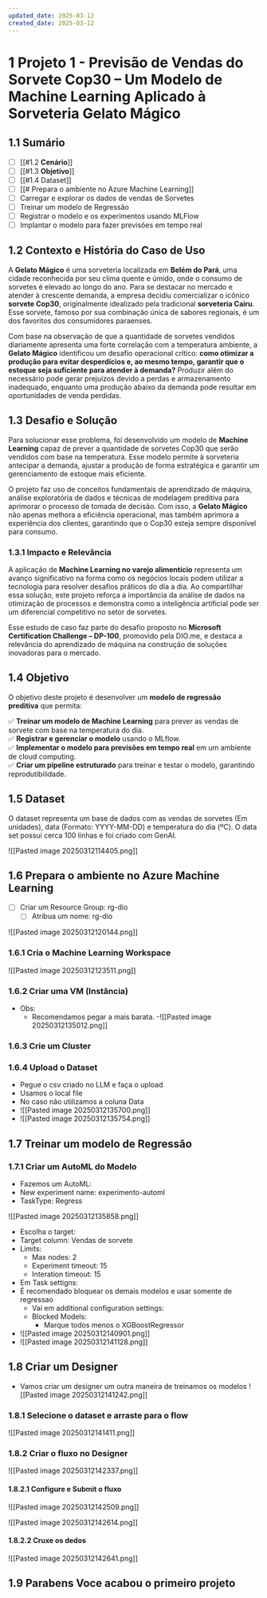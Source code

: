```yaml
---
updated_date: 2025-03-12
created_date: 2025-03-12
---
```

# 1 Projeto 1 -  **Previsão de Vendas do Sorvete Cop30 – Um Modelo de Machine Learning Aplicado à Sorveteria Gelato Mágico**

## 1.1 Sumário
- [ ] [[#1.2 **Cenário**]]
- [ ] [[#1.3 **Objetivo**]]
- [ ] [[#1.4 Dataset]]
- [ ] [[# Prepara o ambiente no Azure Machine Learning]]
- [ ] Carregar e explorar os dados de vendas de Sorvetes
- [ ] Treinar um modelo de Regressão
- [ ] Registrar o  modelo e os experimentos usando MLFlow
- [ ] Implantar o modelo para fazer previsões em tempo real

## 1.2 **Contexto e História do Caso de Uso**

A **Gelato Mágico** é uma sorveteria localizada em **Belém do Pará**, uma cidade reconhecida por seu clima quente e úmido, onde o consumo de sorvetes é elevado ao longo do ano. Para se destacar no mercado e atender à crescente demanda, a empresa decidiu comercializar o icônico **sorvete Cop30**, originalmente idealizado pela tradicional **sorveteria Cairu**. Esse sorvete, famoso por sua combinação única de sabores regionais, é um dos favoritos dos consumidores paraenses.

Com base na observação de que a quantidade de sorvetes vendidos diariamente apresenta uma forte correlação com a temperatura ambiente, a **Gelato Mágico** identificou um desafio operacional crítico: **como otimizar a produção para evitar desperdícios e, ao mesmo tempo, garantir que o estoque seja suficiente para atender à demanda?** Produzir além do necessário pode gerar prejuízos devido a perdas e armazenamento inadequado, enquanto uma produção abaixo da demanda pode resultar em oportunidades de venda perdidas.

## 1.3 **Desafio e Solução**

Para solucionar esse problema, foi desenvolvido um modelo de **Machine Learning** capaz de prever a quantidade de sorvetes Cop30 que serão vendidos com base na temperatura. Esse modelo permite à sorveteria antecipar a demanda, ajustar a produção de forma estratégica e garantir um gerenciamento de estoque mais eficiente.

O projeto faz uso de conceitos fundamentais de aprendizado de máquina, análise exploratória de dados e técnicas de modelagem preditiva para aprimorar o processo de tomada de decisão. Com isso, a **Gelato Mágico** não apenas melhora a eficiência operacional, mas também aprimora a experiência dos clientes, garantindo que o Cop30 esteja sempre disponível para consumo.

### 1.3.1 **Impacto e Relevância**

A aplicação de **Machine Learning no varejo alimentício** representa um avanço significativo na forma como os negócios locais podem utilizar a tecnologia para resolver desafios práticos do dia a dia. Ao compartilhar essa solução, este projeto reforça a importância da análise de dados na otimização de processos e demonstra como a inteligência artificial pode ser um diferencial competitivo no setor de sorvetes.

Esse estudo de caso faz parte do desafio proposto no **Microsoft Certification Challenge – DP-100**, promovido pela DIO.me, e destaca a relevância do aprendizado de máquina na construção de soluções inovadoras para o mercado.
## 1.4 **Objetivo**

O objetivo deste projeto é desenvolver um **modelo de regressão preditiva** que permita: 

✅ **Treinar um modelo de Machine Learning** para prever as vendas de sorvete com base na temperatura do dia.  
✅ **Registrar e gerenciar o modelo** usando o MLflow.  
✅ **Implementar o modelo para previsões em tempo real** em um ambiente de cloud computing.  
✅ **Criar um pipeline estruturado** para treinar e testar o modelo, garantindo reprodutibilidade.


## 1.5 Dataset
O dataset representa um base de dados com as vendas de sorvetes (Em unidades), data (Formato: YYYY-MM-DD) e temperatura do dia (ºC). O data set possui cerca 100 linhas e foi criado com GenAI.

![[Pasted image 20250312114405.png]]

## 1.6 Prepara o ambiente no Azure Machine Learning
- [ ] Criar um Resource Group: rg-dio
	- [ ] Atribua um nome: rg-dio

![[Pasted image 20250312120144.png]]

### 1.6.1 Cria o Machine Learning Workspace
![[Pasted image 20250312123511.png]]
### 1.6.2 Criar uma VM (Instância)
- Obs:
	- Recomendamos pegar a mais barata.
	-![[Pasted image 20250312135012.png]] 
	
### 1.6.3 Crie um Cluster


### 1.6.4 Upload o Dataset
- Pegue o csv criado no LLM e faça o upload
- Usamos o local file
- No caso não utilizamos a coluna Data
- ![[Pasted image 20250312135700.png]]
- ![[Pasted image 20250312135754.png]]
## 1.7 Treinar um modelo de Regressão

### 1.7.1 Criar um AutoML do Modelo
- Fazemos um AutoML: 
- New experiment name: experimento-automl
- TaskType: Regress

![[Pasted image 20250312135858.png]]

- Escolha o target:
- Target column: Vendas de sorvete
- Limits:
	- Max nodes: 2
	- Experiment timeout: 15
	- Interation timeout: 15 
- Em Task settigns:
- É recomendado bloquear os demais modelos e usar somente de regressao
	- Vai em additional configuration settings:
	- Blocked Models:
		- Marque todos menos o XGBoostRegressor
- ![[Pasted image 20250312140901.png]]
- ![[Pasted image 20250312141128.png]]
## 1.8 Criar um Designer
- Vamos criar um designer um outra maneira de treinamos os modelos
![[Pasted image 20250312141242.png]]
### 1.8.1 Selecione o dataset e arraste para o flow
![[Pasted image 20250312141411.png]]

### 1.8.2 Criar o fluxo no Designer
![[Pasted image 20250312142337.png]]
#### 1.8.2.1 Configure e Submit o fluxo
![[Pasted image 20250312142509.png]]

![[Pasted image 20250312142614.png]]

#### 1.8.2.2 Cruxe os dedos
![[Pasted image 20250312142641.png]]
## 1.9 Parabens Voce acabou o primeiro projeto


